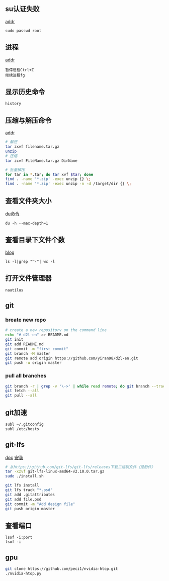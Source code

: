 ## su认证失败
[addr](https://blog.csdn.net/heyangweng/article/details/53728056)

	sudo passwd root



## 进程

[addr](https://www.cnblogs.com/wybliw/p/10237648.html)

	暂停进程Ctrl+Z
	继续进程fg



## 显示历史命令

	history



## 压缩与解压命令

[addr](https://www.cnblogs.com/sinsenliu/p/9369729.html)

```bash
# 解压
tar zxvf filename.tar.gz
unzip
# 压缩
tar zcvf FileName.tar.gz DirName

# 批量解压
for tar in *.tar; do tar xvf $tar; done
find . -name '*.zip' -exec unzip {} \;
find . -name '*.zip' -exec unzip -n -d /target/dir {} \;
```


## 查看文件夹大小
[du命令](https://blog.csdn.net/ouyang_peng/article/details/10414499)

	du -h --max-depth=1

## 查看目录下文件个数
[blog](https://blog.csdn.net/xh_hit/article/details/80651565)

	ls -l|grep "^-"| wc -l

## 打开文件管理器

	nautilus

## git

### breate new repo
```bash
# create a new repository on the command line
echo "# d2l-en" >> README.md
git init
git add README.md
git commit -m "first commit"
git branch -M master
git remote add origin https://github.com/yiran98/d2l-en.git
git push -u origin master
```

### pull all branches
```bash
git branch -r | grep -v '\->' | while read remote; do git branch --track "${remote#origin/}" "$remote"; done
git fetch --all
git pull --all
```


## git加速

```bash
subl ~/.gitconfig
subl /etc/hosts
```

## git-lfs

[doc](https://git-lfs.github.com/)
[安装](https://blog.csdn.net/anlian523/article/details/100520039)


```bash
# 从https://github.com/git-lfs/git-lfs/releases下载二进制文件（见附件）
tar -xzvf git-lfs-linux-amd64-v2.10.0.tar.gz
sudo ./install.sh

git lfs install
git lfs track "*.psd"
git add .gitattributes
git add file.psd
git commit -m "Add design file"
git push origin master
```

## 查看端口

    lsof -i:port
    lsof -i


## gpu
```bash
git clone https://github.com/peci1/nvidia-htop.git
./nvidia-htop.py
```
